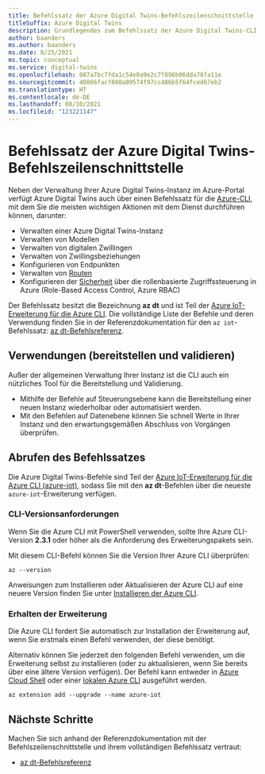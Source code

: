 ```yaml
---
title: Befehlssatz der Azure Digital Twins-Befehlszeilenschnittstelle
titleSuffix: Azure Digital Twins
description: Grundlegendes zum Befehlssatz der Azure Digital Twins-CLI.
author: baanders
ms.author: baanders
ms.date: 8/25/2021
ms.topic: conceptual
ms.service: digital-twins
ms.openlocfilehash: 087a7bc7fda1c54e0a9e2c7f896b06dda78fa11e
ms.sourcegitcommit: 40866facf800a09574f97cc486b5f64fced67eb2
ms.translationtype: HT
ms.contentlocale: de-DE
ms.lasthandoff: 08/30/2021
ms.locfileid: "123221147"
---
```

# <a name="azure-digital-twins-cli-command-set"></a>Befehlssatz der Azure Digital Twins-Befehlszeilenschnittstelle

Neben der Verwaltung Ihrer Azure Digital Twins-Instanz im Azure-Portal verfügt Azure Digital Twins auch über einen Befehlssatz für die [Azure-CLI](/cli/azure/what-is-azure-cli), mit dem Sie die meisten wichtigen Aktionen mit dem Dienst durchführen können, darunter:
* Verwalten einer Azure Digital Twins-Instanz
* Verwalten von Modellen
* Verwalten von digitalen Zwillingen
* Verwalten von Zwillingsbeziehungen
* Konfigurieren von Endpunkten
* Verwalten von [Routen](concepts-route-events.md)
* Konfigurieren der [Sicherheit](concepts-security.md) über die rollenbasierte Zugriffssteuerung in Azure (Role-Based Access Control, Azure RBAC)

Der Befehlssatz besitzt die Bezeichnung **az dt** und ist Teil der [Azure IoT-Erweiterung für die Azure CLI](https://github.com/Azure/azure-iot-cli-extension). Die vollständige Liste der Befehle und deren Verwendung finden Sie in der Referenzdokumentation für den `az iot`-Befehlssatz: [az dt-Befehlsreferenz](/cli/azure/dt?view=azure-cli-latest&preserve-view=true).

## <a name="uses-deploy-and-validate"></a>Verwendungen (bereitstellen und validieren)

Außer der allgemeinen Verwaltung Ihrer Instanz ist die CLI auch ein nützliches Tool für die Bereitstellung und Validierung.
* Mithilfe der Befehle auf Steuerungsebene kann die Bereitstellung einer neuen Instanz wiederholbar oder automatisiert werden.
* Mit den Befehlen auf Datenebene können Sie schnell Werte in Ihrer Instanz und den erwartungsgemäßen Abschluss von Vorgängen überprüfen.

## <a name="get-the-command-set"></a>Abrufen des Befehlssatzes

Die Azure Digital Twins-Befehle sind Teil der [Azure IoT-Erweiterung für die Azure CLI (azure-iot)](https://github.com/Azure/azure-iot-cli-extension), sodass Sie mit den **az dt**-Befehlen über die neueste `azure-iot`-Erweiterung verfügen.

### <a name="cli-version-requirements"></a>CLI-Versionsanforderungen

Wenn Sie die Azure CLI mit PowerShell verwenden, sollte Ihre Azure CLI-Version **2.3.1** oder höher als die Anforderung des Erweiterungspakets sein.

Mit diesem CLI-Befehl können Sie die Version Ihrer Azure CLI überprüfen:
```azurecli
az --version
```

Anweisungen zum Installieren oder Aktualisieren der Azure CLI auf eine neuere Version finden Sie unter [Installieren der Azure CLI](/cli/azure/install-azure-cli).

### <a name="get-the-extension"></a>Erhalten der Erweiterung

Die Azure CLI fordert Sie automatisch zur Installation der Erweiterung auf, wenn Sie erstmals einen Befehl verwenden, der diese benötigt.

Alternativ können Sie jederzeit den folgenden Befehl verwenden, um die Erweiterung selbst zu installieren (oder zu aktualisieren, wenn Sie bereits über eine ältere Version verfügen). Der Befehl kann entweder in [Azure Cloud Shell](../cloud-shell/overview.md) oder einer [lokalen Azure CLI](/cli/azure/install-azure-cli) ausgeführt werden.

```azurecli-interactive
az extension add --upgrade --name azure-iot
```

## <a name="next-steps"></a>Nächste Schritte

Machen Sie sich anhand der Referenzdokumentation mit der Befehlszeilenschnittstelle und ihrem vollständigen Befehlssatz vertraut:
* [az dt-Befehlsreferenz](/cli/azure/dt?view=azure-cli-latest&preserve-view=true)